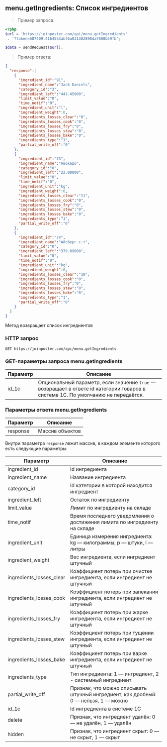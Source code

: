 ## menu.getIngredients: Список ингредиентов

> Пример запроса:

```php
<?php
$url = 'https://joinposter.com/api/menu.getIngredients'
 . '?token=687409:4164553abf6a031302898da7800b59fb';

$data = sendRequest($url);
```

> Пример ответа:

```json
{  
  "response":[  
    {  
      "ingredient_id":"91",
      "ingredient_name":"Jack Daniels",
      "category_id":"3",
      "ingredient_left":"443.45000",
      "limit_value":"0",
      "time_notif":"0",
      "ingredient_unit":"l",
      "ingredient_weight":0,
      "ingredients_losses_clear":"0",
      "ingredients_losses_cook":"0",
      "ingredients_losses_fry":"0",
      "ingredients_losses_stew":"0",
      "ingredients_losses_bake":"0",
      "ingredients_type":"1",
      "partial_write_off":"0"
    },
    {  
      "ingredient_id":"73",
      "ingredient_name":"Авокадо",
      "category_id":"0",
      "ingredient_left":"22.00000",
      "limit_value":"0",
      "time_notif":"0",
      "ingredient_unit":"kg",
      "ingredient_weight":0,
      "ingredients_losses_clear":"11",
      "ingredients_losses_cook":"0",
      "ingredients_losses_fry":"0",
      "ingredients_losses_stew":"0",
      "ingredients_losses_bake":"0",
      "ingredients_type":"1",
      "partial_write_off":"0"
    },
    {  
      "ingredient_id":"74",
      "ingredient_name":"Айсберг с-т",
      "category_id":"0",
      "ingredient_left":"379.09000",
      "limit_value":"0",
      "time_notif":"0",
      "ingredient_unit":"kg",
      "ingredient_weight":0,
      "ingredients_losses_clear":"10",
      "ingredients_losses_cook":"0",
      "ingredients_losses_fry":"0",
      "ingredients_losses_stew":"0",
      "ingredients_losses_bake":"0",
      "ingredients_type":"1",
      "partial_write_off":"0"
    }
  ]
}
```

Метод возвращает список ингредиентов

### HTTP запрос

`GET https://joinposter.com/api/menu.getIngredients`

### GET-параметры запроса menu.getIngredients

Параметр | Описание
-------- | --------
id_1c | Опциональный параметр, если значение `true` — возвращает в ответе id категории товаров в системе 1С. По умолчанию не передаётся.

### Параметры ответа menu.getIngredients

Параметр | Описание
-------- | --------
response | Массив объектов

Внутри параметра `response` лежит массив, в каждом элементе которого есть следующие параметры:

Параметр | Описание
-------- | --------
ingredient_id | Id ингредиента
ingredient_name | Название ингредиента
category_id | Id категории в которой находится ингредиент
ingredient_left | Остаток по ингредиенту
limit_value | Лимит по ингредиенту на складе
time_notif | Время последнего уведомления о достижения лимита по ингредиенту на складе
ingredient_unit | Единица измерения ингредиента: kg — килограммы, p — штуки, l — литры
ingredient_weight | Вес ингредиента, если ингредиент штучный
ingredients_losses_clear | Коэффициент потерь при очистке ингредиента, если ингредиент не штучный
ingredients_losses_cook | Коэффициент потерь при запекании ингредиента, если ингредиент не штучный
ingredients_losses_fry | Коэффициент потерь при жарке ингредиента, если ингредиент не штучный
ingredients_losses_stew | Коэффициент потерь при тущении ингредиента, если ингредиент не штучный
ingredients_losses_bake | Коэффициент потерь при варке ингредиента, если ингредиент не штучный
ingredients_type | Тип ингредиента: 1 — ингредиент, 2 - системный ингредиент
partial_write_off | Признак, что можно списывать штучный ингредиент, как дробный: 0 — нельзя, 1 — можно
id_1c | Id ингредиента в системе 1С
delete | Признак, что ингредиент удалён: 0 — не удалён, 1 — удалён
hidden | Признак, что ингредиент скрыт: 0 — не скрыт, 1 — скрыт
